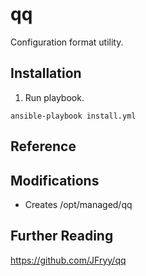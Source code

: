 # qq

Configuration format utility.

## Installation

1. Run playbook.
```
ansible-playbook install.yml
````

## Reference

## Modifications

* Creates /opt/managed/qq

## Further Reading

https://github.com/JFryy/qq


